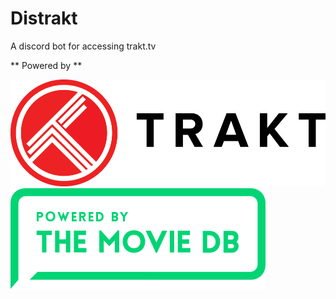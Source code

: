 # Distrakt

A discord bot for accessing trakt.tv

** Powered by **

![trakt] ![tmdb]

[trakt]: https://raw.githubusercontent.com/Lichthagel/distrakt/master/docs/trakt-wide-red-black.png
[tmdb]: https://raw.githubusercontent.com/Lichthagel/distrakt/master/docs/tmdb.png
